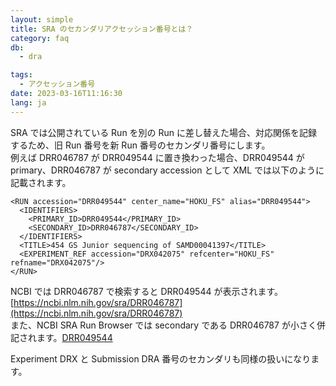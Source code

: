 ```yaml
---
layout: simple
title: SRA のセカンダリアクセッション番号とは？
category: faq
db:
  - dra

tags: 
  - アクセッション番号
date: 2023-03-16T11:16:30
lang: ja
---
```


SRA では公開されている Run を別の Run に差し替えた場合、対応関係を記録するため、旧 Run 番号を新 Run 番号のセカンダリ番号にします。  
例えば DRR046787 が DRR049544 に置き換わった場合、DRR049544 が primary、DRR046787 が secondary accession として XML では以下のように記載されます。

```
<RUN accession="DRR049544" center_name="HOKU_FS" alias="DRR049544">
  <IDENTIFIERS>
    <PRIMARY_ID>DRR049544</PRIMARY_ID>
    <SECONDARY_ID>DRR046787</SECONDARY_ID>
  </IDENTIFIERS>
  <TITLE>454 GS Junior sequencing of SAMD00041397</TITLE>
  <EXPERIMENT_REF accession="DRX042075" refcenter="HOKU_FS" refname="DRX042075"/>
</RUN>
```

NCBI では DRR046787 で検索すると DRR049544 が表示されます。[https://ncbi.nlm.nih.gov/sra/DRR046787](https://ncbi.nlm.nih.gov/sra/DRR046787)   
また、NCBI SRA Run Browser では secondary である DRR046787 が小さく併記されます。[DRR049544](https://trace.ncbi.nlm.nih.gov/Traces/?view=run_browser&acc=DRR049544&display=metadata)

Experiment DRX と Submission DRA 番号のセカンダリも同様の扱いになります。